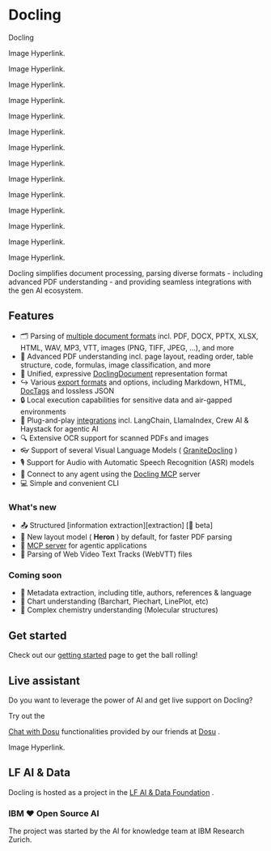 # Docling

Docling

<!-- image -->

Image Hyperlink.

<!-- image -->

Image Hyperlink.

<!-- image -->

Image Hyperlink.

<!-- image -->

Image Hyperlink.

<!-- image -->

Image Hyperlink.

<!-- image -->

Image Hyperlink.

<!-- image -->

Image Hyperlink.

<!-- image -->

Image Hyperlink.

<!-- image -->

Image Hyperlink.

<!-- image -->

Image Hyperlink.

<!-- image -->

Image Hyperlink.

<!-- image -->

Image Hyperlink.

<!-- image -->

Image Hyperlink.

<!-- image -->

Image Hyperlink.

<!-- image -->

Docling simplifies document processing, parsing diverse formats - including advanced PDF understanding - and providing seamless integrations with the gen AI ecosystem.

## Features

- 🗂️ Parsing of [multiple document formats](usage/supported_formats) incl. PDF, DOCX, PPTX, XLSX, HTML, WAV, MP3, VTT, images (PNG, TIFF, JPEG, ...), and more
- 📑 Advanced PDF understanding incl. page layout, reading order, table structure, code, formulas, image classification, and more
- 🧬 Unified, expressive [DoclingDocument](concepts/docling_document) representation format
- ↪️ Various [export formats](usage/supported_formats) and options, including Markdown, HTML, [DocTags](https://arxiv.org/abs/2503.11576) and lossless JSON
- 🔒 Local execution capabilities for sensitive data and air-gapped environments
- 🤖 Plug-and-play [integrations](integrations) incl. LangChain, LlamaIndex, Crew AI &amp; Haystack for agentic AI
- 🔍 Extensive OCR support for scanned PDFs and images
- 👓 Support of several Visual Language Models ( [GraniteDocling](https://huggingface.co/ibm-granite/granite-docling-258M) )
- 🎙️ Support for Audio with Automatic Speech Recognition (ASR) models
- 🔌 Connect to any agent using the [Docling MCP](https://docling-project.github.io/docling/usage/mcp/) server
- 💻 Simple and convenient CLI

### What's new

- 📤 Structured [information extraction][extraction] [🧪 beta]
- 📑 New layout model ( **Heron** ) by default, for faster PDF parsing
- 🔌 [MCP server](https://docling-project.github.io/docling/usage/mcp/) for agentic applications
- 💬 Parsing of Web Video Text Tracks (WebVTT) files

### Coming soon

- 📝 Metadata extraction, including title, authors, references &amp; language
- 📝 Chart understanding (Barchart, Piechart, LinePlot, etc)
- 📝 Complex chemistry understanding (Molecular structures)

## Get started

Check out our [getting started](getting_started) page to get the ball rolling!

## Live assistant

Do you want to leverage the power of AI and get live support on Docling?

Try out the

[Chat with Dosu](https://app.dosu.dev/097760a8-135e-4789-8234-90c8837d7f1c/ask?utm_source=github) functionalities provided by our friends at [Dosu](https://dosu.dev/) .

Image Hyperlink.

<!-- image -->

## LF AI &amp; Data

Docling is hosted as a project in the [LF AI &amp; Data Foundation](https://lfaidata.foundation/projects/) .

### IBM ❤️ Open Source AI

The project was started by the AI for knowledge team at IBM Research Zurich.